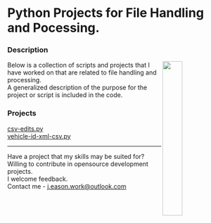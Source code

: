 # Python Projects for File Handling and Pocessing.

### Description
<img align="right" src="https://img.freepik.com/free-vector/search-engine-optimization_24908-55719.jpg?w=826&t=st=1648331787~exp=1648332387~hmac=e146d2620ce5645f3e014a211cb8843f608c89098d6f4436883baf477157cc26" width=30% height=30%>
Below is a collection of scripts and projects that I have worked on that are related to file handling and processing.<br>
A generalized description of the purpose for the project or script is included in the code.

### Projects
[csv-edits.py](https://github.com/JE-Work/File-Processing/blob/main/csv-edits.py)<br>
[vehicle-id-xml-csv.py](https://github.com/JE-Work/File-Processing/blob/main/vehicle-id-xml-csv.py)<br>

---

Have a project that my skills may be suited for? <br>
Willing to contribute in opensource development projects.<br>
I welcome feedback.<br>
Contact me - j.eason.work@outlook.com

